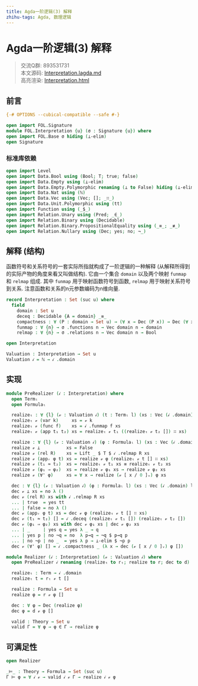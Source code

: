```yaml
---
title: Agda一阶逻辑(3) 解释
zhihu-tags: Agda, 数理逻辑
---
```


# Agda一阶逻辑(3) 解释

> 交流Q群: 893531731  
> 本文源码: [Interpretation.lagda.md](https://github.com/choukh/agda-flypitch/blob/main/src/FOL/Interpretation.lagda.md)  
> 高亮渲染: [Interpretation.html](https://choukh.github.io/agda-flypitch/FOL.Interpretation.html)  

## 前言

```agda
{-# OPTIONS --cubical-compatible --safe #-}

open import FOL.Signature
module FOL.Interpretation {u} (σ : Signature {u}) where
open import FOL.Base σ hiding (⊥-elim)
open Signature
```

### 标准库依赖

```agda
open import Level
open import Data.Bool using (Bool; T; true; false)
open import Data.Empty using (⊥-elim)
open import Data.Empty.Polymorphic renaming (⊥ to False) hiding (⊥-elim)
open import Data.Nat using (ℕ)
open import Data.Vec using (Vec; []; _∷_)
open import Data.Unit.Polymorphic using (tt)
open import Function using (_$_)
open import Relation.Unary using (Pred; _∈_)
open import Relation.Binary using (Decidable)
open import Relation.Binary.PropositionalEquality using (_≡_; _≢_)
open import Relation.Nullary using (Dec; yes; no; ¬_)
```

## 解释 (结构)

函数符号和关系符号的一套实际所指就构成了一阶逻辑的一种解释 (从解释所得到的实际产物的角度来看又叫做结构). 它由一个集合 `domain` 以及两个映射 `funmap` 和 `relmap` 组成. 其中 `funmap` 用于映射函数符号到函数, `relmap` 用于映射关系符号到关系. 注意函数和关系的n元参数编码为n维向量.

```agda
record Interpretation : Set (suc u) where
  field
    domain : Set u
    deceq : Decidable {A = domain} _≡_
    compactness : ∀ (P : domain → Set u) → (∀ x → Dec (P x)) → Dec (∀ x → P x)
    funmap : ∀ {n} → σ .functions n → Vec domain n → domain
    relmap : ∀ {n} → σ .relations n → Vec domain n → Bool

open Interpretation

Valuation : Interpretation → Set u
Valuation 𝒾 = ℕ → 𝒾 .domain
```

## 实现

```agda
module PreRealizer (𝒾 : Interpretation) where
  open Termₗ
  open Formulaₗ

  realizeₜ : ∀ {l} (𝓋 : Valuation 𝒾) (t : Termₗ l) (xs : Vec (𝒾 .domain) l) → 𝒾 .domain
  realizeₜ 𝓋 (var k)     xs = 𝓋 k
  realizeₜ 𝓋 (func f)    xs = 𝒾 .funmap f xs
  realizeₜ 𝓋 (app t₁ t₂) xs = realizeₜ 𝓋 t₁ ((realizeₜ 𝓋 t₂ []) ∷ xs)

  realize : ∀ {l} (𝓋 : Valuation 𝒾) (φ : Formulaₗ l) (xs : Vec (𝒾 .domain) l) → Set u
  realize 𝓋 ⊥          xs = False
  realize 𝓋 (rel R)    xs = Lift _ $ T $ 𝒾 .relmap R xs
  realize 𝓋 (appᵣ φ t) xs = realize 𝓋 φ (realizeₜ 𝓋 t [] ∷ xs)
  realize 𝓋 (t₁ ≈ t₂)  xs = realizeₜ 𝓋 t₁ xs ≡ realizeₜ 𝓋 t₂ xs
  realize 𝓋 (φ₁ ⇒ φ₂)  xs = realize 𝓋 φ₁ xs → realize 𝓋 φ₂ xs
  realize 𝓋 (∀' φ)     xs = ∀ x → realize (𝓋 [ x / 0 ]ᵥ) φ xs

  dec : ∀ {l} (𝓋 : Valuation 𝒾) (φ : Formulaₗ l) (xs : Vec (𝒾 .domain) l) → Dec (realize 𝓋 φ xs)
  dec 𝓋 ⊥ xs = no λ ()
  dec 𝓋 (rel R) xs with 𝒾 .relmap R xs
  ... | true  = yes tt
  ... | false = no λ ()
  dec 𝓋 (appᵣ φ t) xs = dec 𝓋 φ (realizeₜ 𝓋 t [] ∷ xs)
  dec 𝓋 (t₁ ≈ t₂) [] = 𝒾 .deceq (realizeₜ 𝓋 t₁ []) (realizeₜ 𝓋 t₂ [])
  dec 𝓋 (φ₁ ⇒ φ₂) xs with dec 𝓋 φ₁ xs | dec 𝓋 φ₂ xs
  ... | _     | yes q = yes λ _ → q
  ... | yes p | no ¬q = no  λ p→q → ¬q $ p→q p
  ... | no ¬p | no _  = yes λ p → ⊥-elim $ ¬p p
  dec 𝓋 (∀' φ) [] = 𝒾 .compactness _ (λ x → dec (𝓋 [ x / 0 ]ᵥ) φ [])
```

```agda
module Realizer (𝒾 : Interpretation) (𝓋 : Valuation 𝒾) where
  open PreRealizer 𝒾 renaming (realizeₜ to rₜ; realize to r; dec to d)

  realizeₜ : Term → 𝒾 .domain
  realizeₜ t = rₜ 𝓋 t []

  realize : Formula → Set u
  realize φ = r 𝓋 φ []

  dec : ∀ φ → Dec (realize φ)
  dec φ = d 𝓋 φ []

  valid : Theory → Set u
  valid Γ = ∀ φ → φ ∈ Γ → realize φ
```

## 可满足性

```agda
open Realizer

_⊨_ : Theory → Formula → Set (suc u)
Γ ⊨ φ = ∀ 𝒾 𝓋 → valid 𝒾 𝓋 Γ → realize 𝒾 𝓋 φ
```
